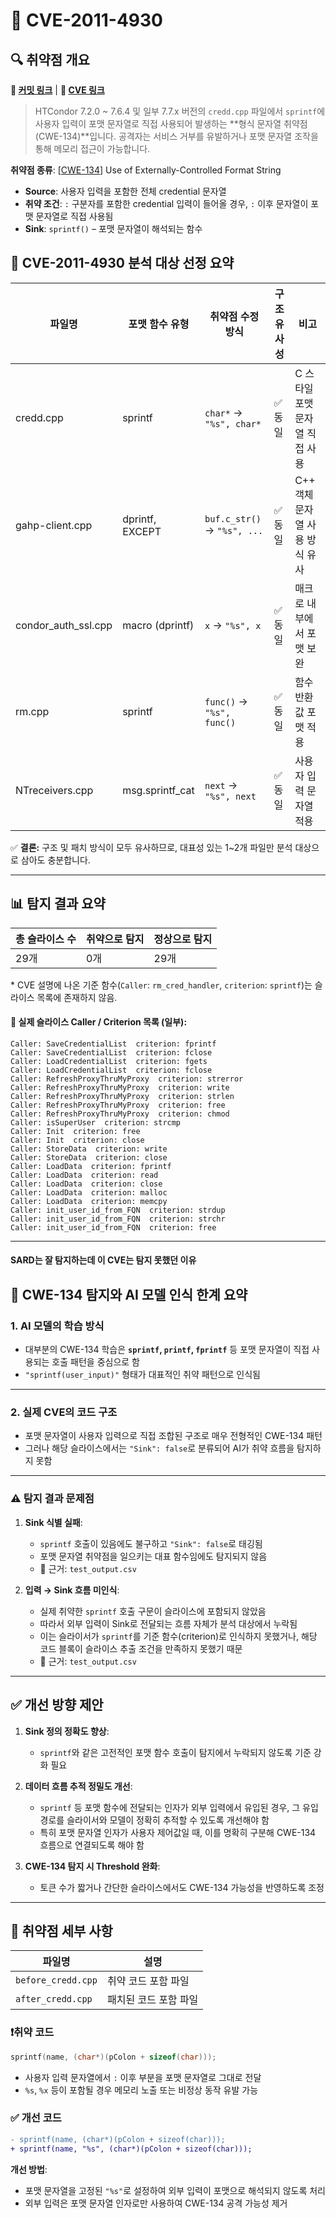 # 📁 CVE-2011-4930

## 🔍 취약점 개요

**🔗 [커밋 링크](https://github.com/htcondor/htcondor/commit/5e5571d1a431eb3c61977b6dd6ec90186ef79867)** | **🔗 [CVE 링크](https://www.cvedetails.com/cve/CVE-2011-4930)**

> HTCondor 7.2.0 \~ 7.6.4 및 일부 7.7.x 버전의 `credd.cpp` 파일에서 `sprintf`에 사용자 입력이 포맷 문자열로 직접 사용되어 발생하는 \*\*형식 문자열 취약점(CWE-134)\*\*입니다. 공격자는 서비스 거부를 유발하거나 포맷 문자열 조작을 통해 메모리 접근이 가능합니다.

**취약점 종류**: \[[CWE-134](https://cwe.mitre.org/data/definitions/134.html)] Use of Externally-Controlled Format String

* **Source**: 사용자 입력을 포함한 전체 credential 문자열
* **취약 조건**: `:` 구분자를 포함한 credential 입력이 들어올 경우, `:` 이후 문자열이 포맷 문자열로 직접 사용됨
* **Sink**: `sprintf()` – 포맷 문자열이 해석되는 함수

## 📄 CVE-2011-4930 분석 대상 선정 요약

| 파일명                          | 포맷 함수 유형      | 취약점 수정 방식            | 구조 유사성 | 비고                         |
|--------------------------------|----------------------|-----------------------------|--------------|------------------------------|
| credd.cpp                      | sprintf              | `char*` → `"%s", char*`     | ✅ 동일      | C 스타일 포맷 문자열 직접 사용 |
| gahp-client.cpp                | dprintf, EXCEPT      | `buf.c_str()` → `"%s", ...` | ✅ 동일      | C++ 객체 문자열 사용 방식 유사 |
| condor_auth_ssl.cpp            | macro (dprintf)      | `x` → `"%s", x`             | ✅ 동일      | 매크로 내부에서 포맷 보완     |
| rm.cpp                         | sprintf              | `func()` → `"%s", func()`   | ✅ 동일      | 함수 반환값 포맷 적용         |
| NTreceivers.cpp               | msg.sprintf_cat      | `next` → `"%s", next`       | ✅ 동일      | 사용자 입력 문자열 적용       |

✅ **결론:** 구조 및 패치 방식이 모두 유사하므로, 대표성 있는 1~2개 파일만 분석 대상으로 삼아도 충분합니다.

---

## 📊 탐지 결과 요약

| 총 슬라이스 수 | 취약으로 탐지 | 정상으로 탐지 |
|----------------|----------------|----------------|
| 29개           | 0개            | 29개           |

\* CVE 설명에 나온 기준 함수(`Caller`: `rm_cred_handler`, `criterion`: `sprintf`)는 슬라이스 목록에 존재하지 않음.

#### 📌 실제 슬라이스 Caller / Criterion 목록 (일부):

```
Caller: SaveCredentialList  criterion: fprintf  
Caller: SaveCredentialList  criterion: fclose  
Caller: LoadCredentialList  criterion: fgets  
Caller: LoadCredentialList  criterion: fclose  
Caller: RefreshProxyThruMyProxy  criterion: strerror  
Caller: RefreshProxyThruMyProxy  criterion: write  
Caller: RefreshProxyThruMyProxy  criterion: strlen  
Caller: RefreshProxyThruMyProxy  criterion: free  
Caller: RefreshProxyThruMyProxy  criterion: chmod  
Caller: isSuperUser  criterion: strcmp  
Caller: Init  criterion: free  
Caller: Init  criterion: close  
Caller: StoreData  criterion: write  
Caller: StoreData  criterion: close  
Caller: LoadData  criterion: fprintf  
Caller: LoadData  criterion: read  
Caller: LoadData  criterion: close  
Caller: LoadData  criterion: malloc  
Caller: LoadData  criterion: memcpy  
Caller: init_user_id_from_FQN  criterion: strdup  
Caller: init_user_id_from_FQN  criterion: strchr  
Caller: init_user_id_from_FQN  criterion: free  
```

---

#### SARD는 잘 탐지하는데 이 CVE는 탐지 못했던 이유

## 📌 CWE-134 탐지와 AI 모델 인식 한계 요약

### 1. AI 모델의 학습 방식

* 대부분의 CWE-134 학습은 **`sprintf`, `printf`, `fprintf`** 등 포맷 문자열이 직접 사용되는 호출 패턴을 중심으로 함
* `"sprintf(user_input)"` 형태가 대표적인 취약 패턴으로 인식됨

---

### 2. 실제 CVE의 코드 구조

* 포맷 문자열이 사용자 입력으로 직접 조합된 구조로 매우 전형적인 CWE-134 패턴
* 그러나 해당 슬라이스에서는 `"Sink": false`로 분류되어 AI가 취약 흐름을 탐지하지 못함

---

### ⚠️ 탐지 결과 문제점

1. **Sink 식별 실패**:

   * `sprintf` 호출이 있음에도 불구하고 `"Sink": false`로 태깅됨
   * 포맷 문자열 취약점을 일으키는 대표 함수임에도 탐지되지 않음
   * 📄 근거: `test_output.csv`

2. **입력 → Sink 흐름 미인식**:

   * 실제 취약한 `sprintf` 호출 구문이 슬라이스에 포함되지 않았음
   * 따라서 외부 입력이 Sink로 전달되는 흐름 자체가 분석 대상에서 누락됨
   * 이는 슬라이서가 `sprintf`를 기준 함수(criterion)로 인식하지 못했거나,
     해당 코드 블록이 슬라이스 추출 조건을 만족하지 못했기 때문
   * 📄 근거: `test_output.csv`

---

## ✅ 개선 방향 제안

1. **Sink 정의 정확도 향상**:

   * `sprintf`와 같은 고전적인 포맷 함수 호출이 탐지에서 누락되지 않도록 기준 강화 필요

2. **데이터 흐름 추적 정밀도 개선**:

   * `sprintf` 등 포맷 함수에 전달되는 인자가 외부 입력에서 유입된 경우,
     그 유입 경로를 슬라이서와 모델이 정확히 추적할 수 있도록 개선해야 함
   * 특히 포맷 문자열 인자가 사용자 제어값일 때, 이를 명확히 구분해 CWE-134 흐름으로 연결되도록 해야 함

3. **CWE-134 탐지 시 Threshold 완화**:

   * 토큰 수가 짧거나 간단한 슬라이스에서도 CWE-134 가능성을 반영하도록 조정

---

## 📁 취약점 세부 사항

| 파일명                | 설명           |
| ------------------ | ------------ |
| `before_credd.cpp` | 취약 코드 포함 파일  |
| `after_credd.cpp`  | 패치된 코드 포함 파일 |

### ❗️취약 코드

```c
sprintf(name, (char*)(pColon + sizeof(char)));
```

* 사용자 입력 문자열에서 `:` 이후 부분을 포맷 문자열로 그대로 전달
* `%s`, `%x` 등이 포함될 경우 메모리 노출 또는 비정상 동작 유발 가능

### ✅ 개선 코드

```diff
- sprintf(name, (char*)(pColon + sizeof(char)));
+ sprintf(name, "%s", (char*)(pColon + sizeof(char)));
```

**개선 방법**:

* 포맷 문자열을 고정된 `"%s"`로 설정하여 외부 입력이 포맷으로 해석되지 않도록 처리
* 외부 입력은 포맷 문자열 인자로만 사용하여 CWE-134 공격 가능성 제거